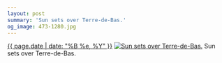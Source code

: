 ```yaml
---
layout: post
summary: 'Sun sets over Terre-de-Bas.'
og_image: 473-1280.jpg
---
```


<p>
  <time><a href="/473">{{ page.date | date: "%B %e, %Y" }}</a></time>
  <a href="/473"><img src="{{ site.assets_url }}/473-640.jpg" srcset="{{ site.assets_url }}/473-1280.jpg 1280w, {{ site.assets_url }}/473-960.jpg 960w, {{ site.assets_url }}/473-640.jpg 640w, {{ site.assets_url }}/473-320.jpg 320w" sizes="(min-width: 700px) 50vw, calc(100vw - 2rem)" alt="Sun sets over Terre-de-Bas." /></a>
  <span>Sun sets over Terre-de-Bas.</span>
</p>
